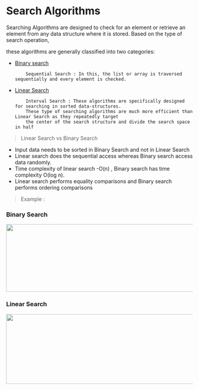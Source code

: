 # Search Algorithms

<p>Searching Algorithms are designed to check for an element or retrieve an element from any data structure where it is stored. Based on the type of search operation, 
  
  these algorithms are generally classified into two categories:</p>

<ul>
  <li><a href="https://github.com/sriThariduSangeeth/RAPID-T4-CL/tree/master/Algorithms-and-Data-Structures/Searching-Techniques/Binary-Search">Binary search</a>
  </li>
  
        Sequential Search : In this, the list or array is traversed sequentially and every element is checked.
  
  <li><a href="https://github.com/sriThariduSangeeth/RAPID-T4-CL/tree/master/Algorithms-and-Data-Structures/Searching-Techniques/Linear-Search">Linear Search</a>     </li>
  
        Interval Search : These algorithms are specifically designed for searching in sorted data-structures. 
        These type of searching algorithms are much more efficient than Linear Search as they repeatedly target 
        the center of the search structure and divide the search space in half
  
</ul>


> Linear Search vs Binary Search

- Input data needs to be sorted in Binary Search and not in Linear Search
- Linear search does the sequential access whereas Binary search access data randomly.
- Time complexity of linear search -O(n) , Binary search has time complexity O(log n).
- Linear search performs equality comparisons and Binary search performs ordering comparisons

> Example :

### Binary Search
<p align="center">
  <img alt="" width="596" height="182"  src="https://miro.medium.com/max/596/1*AunhjlInGjD1ZNEMPOF_xg.gif" >
</p>

### Linear Search
<p align="center">
  <img alt="" width="596" height="188" src="https://miro.medium.com/max/596/1*M-jZ-x5GcOwkGPic0igdww.gif">
</p>
